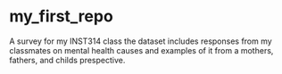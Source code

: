 # my_first_repo
A survey for my INST314 class
the dataset includes responses from my classmates on mental health causes and examples of it from a mothers, fathers, and childs prespective.
